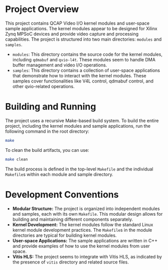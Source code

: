 # Project Overview

This project contains QCAP Video I/O kernel modules and user-space sample applications. The kernel modules appear to be designed for Xilinx Zynq MPSoC devices and provide video capture and processing capabilities. The project is structured into two main directories: `modules` and `samples`.

*   `modules`: This directory contains the source code for the kernel modules, including `qdmabuf` and `qvio-l4t`. These modules seem to handle DMA buffer management and video I/O operations.
*   `samples`: This directory contains a collection of user-space applications that demonstrate how to interact with the kernel modules. These samples cover functionalities like V4L control, qdmabuf control, and other qvio-related operations.

# Building and Running

The project uses a recursive Make-based build system. To build the entire project, including the kernel modules and sample applications, run the following command in the root directory:

```bash
make
```

To clean the build artifacts, you can use:

```bash
make clean
```

The build process is defined in the top-level `Makefile` and the individual `Makefile`s within each module and sample directory.

# Development Conventions

*   **Modular Structure:** The project is organized into independent modules and samples, each with its own `Makefile`. This modular design allows for building and maintaining different components separately.
*   **Kernel Development:** The kernel modules follow the standard Linux kernel module development practices. The `Makefile`s in the module directories are typical for building kernel modules.
*   **User-space Applications:** The sample applications are written in C++ and provide examples of how to use the kernel modules from user space.
*   **Vitis HLS:** The project seems to integrate with Vitis HLS, as indicated by the presence of `vitis` directory and related source files.
